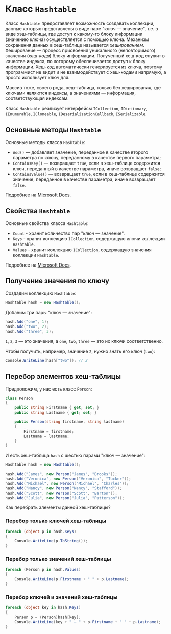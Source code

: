 # Класс `Hashtable`

Класс `Hashtable` предоставляет возможность создавать коллекции, данные которых представлены в виде паре "ключ — значение", т.е. в виде хэш-таблицы, где доступ к какому-то блоку информации (значению ключа) осуществляется с помощью ключа. Механизм сохранения данных в хеш-таблице называется *хешированием*. Хеширование — процесс присвоения уникального (неповторимого) значения (*хеш-кода*) блоку информации. Полученный хеш-код служит в качестве индекса, по которому обеспечивается доступ к блоку информации. Хеш-код автоматически генерируется из ключа, поэтому программист не видит и не взаимодействует с хеш-кодами напрямую, а просто использует ключ для. 

Массив тоже, своего рода, хеш-таблица, только без хеширования, где ключами являются индексы, а значениями — информация, соответствующая индексам.

Класс `Hashtable` реализует интерфейсы `ICollection`, `IDictionary`, `IEnumerable`, `ICloneable`, `IDeserializationCallback`, `ISerializable`.

## Основные методы `Hashtable`

Основные методы класса `Hashtable`:

 - `Add()` — добавляет значение, переданное в качестве второго параметра по ключу, переданному в качестве первого параметра;
 - `ContainsKey()` — возвращает `true`, если в хеш-таблице содержится ключ, переданный в качестве параметра, иначе возвращает `false`;
 - `ContainsValue()` — возвращает `true`, если в хеш-таблице содержится значение, переданное в качестве параметра, иначе возвращает `false`.

Подробнее на [Microsoft Docs](https://docs.microsoft.com/dotnet/api/system.collections.hashtable).

## Свойства `Hashtable`

Основные свойства класса `Hashtable`:

 - `Count` - хранит количество пар "ключ — значение".
 - `Keys` - хранит коллекцию `ICollection`, содержащую ключи коллекции `Hashtable`.
 - `Values` - хранит коллекцию `ICollection`, содержащую значения коллекции `Hashtable`.

Подробнее на [Microsoft Docs](https://docs.microsoft.com/dotnet/api/system.collections.hashtable).

## Получение значения по ключу

Создадим коллекцию `Hashtable`:

```csharp
Hashtable hash = new Hashtable();
```

Добавим три пары "ключ — значение":

```csharp
hash.Add("one", 1);
hash.Add("two", 2);
hash.Add("three", 3);
```

`1`, `2`, `3` — это значения, а `one`, `two`, `three` — это их ключи соответственно.

Чтобы получить, например, значение `2`, нужно знать его ключ (`two`):

```csharp
Console.WriteLine(hash["two"]); // 2
```

## Перебор элементов хеш-таблицы

Предположим, у нас есть класс `Person`:

```csharp
class Person
{
    public string Firstname { get; set; }
    public string Lastname { get; set; }

    public Person(string firstname, string lastname)
    {
        Firstname = firstname;
        Lastname = lastname;
    }
}
```

И есть хеш-таблица `hash` с шестью парами "ключ — значение":

```csharp
Hashtable hash = new Hashtable();

hash.Add("James", new Person("James", "Brooks"));
hash.Add("Veronica", new Person("Veronica", "Tucker"));
hash.Add("Michael", new Person("Michael", "Charles"));
hash.Add("Nancy", new Person("Nancy", "Stafford"));
hash.Add("Scott", new Person("Scott", "Barton"));
hash.Add("Julia", new Person("Julia", "Patterson"));
```

Как перебрать элементы данной хеш-таблицы?

### Перебор только ключей хеш-таблицы

```csharp
foreach (object p in hash.Keys)
{
    Console.WriteLine(p.ToString());
}
```

### Перебор только значений хеш-таблицы

```csharp
foreach (Person p in hash.Values)
{
    Console.WriteLine(p.Firstname + " " + p.Lastname);
}
```

### Перебор ключей и значений хеш-таблицы

```csharp
foreach (object key in hash.Keys)
{
    Person p = (Person)hash[key];
    Console.WriteLine(key + " — " + p.Firstname + " " + p.Lastname);
}
```